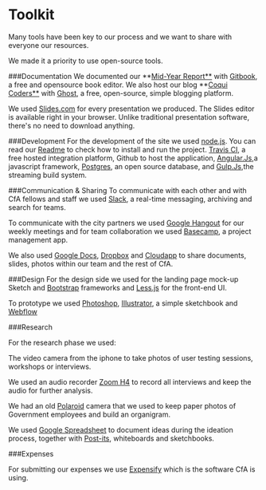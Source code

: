 # Toolkit


Many tools have been key to our process and we want to share with everyone our resources.

We made it a priority to use open-source tools.

###Documentation
We documented our **[Mid-Year Report**](http://chronicles.coquicoders.org/) with [Gitbook](https://www.gitbook.io/), a free and opensource book editor. We also host our blog **[Coqui Coders**](http://coquicoders.org/) with [Ghost](https://ghost.org/), a free, open-source, simple blogging platform.

We used [Slides.com](http://slides.com/) for every presentation we produced.  The Slides editor is available right in your browser. Unlike traditional presentation software, there's no need to download anything.

###Development
For the development of the site we used [node.js](http://nodejs.org/download/). You can read our [Readme](https://github.com/codeforamerica/primerpeso/blob/master/README.md) to check how to install and run the project. [Travis CI](https://travis-ci.org/), a free hosted integration platform, Github to host the application, [Angular.Js](https://angularjs.org/),a javascript framework, [Postgres](http://www.postgresql.org/), an open source database, and [Gulp.Js](http://gulpjs.com/),the streaming build system.

###Communication & Sharing
To communicate with each other and with CfA fellows and staff we used [Slack](https://slack.com/), a real-time messaging, archiving and search for teams.

To communicate with the city partners we used [Google Hangout](https://plus.google.com/hangouts) for our weekly meetings and for team collaboration we used [Basecamp](https://basecamp.com), a project management app.

We also used [Google Docs](https://docs.google.com/), [Dropbox](https://www.dropbox.com/) and [Cloudapp](http://www.getcloudapp.com) to share documents, slides, photos within our team and the rest of CfA.


###Design
For the design side we used for the landing page mock-up Sketch and [Bootstrap](http://getbootstrap.com) frameworks and [Less.js](http://lesscss.org/usage) for the front-end UI.

To prototype we used [Photoshop](www.photoshop.com), [Illustrator](http://www.adobe.com/Illustrator), a simple sketchbook and [Webflow](https://webflow.com/)


###Research

For the research phase we used:

The video camera from the iphone to take photos of user testing sessions, workshops or interviews.

We used an audio recorder [Zoom H4](http://www.zoom.co.jp/products/h4n) to record all interviews and keep the audio for further analysis.

We had an old [Polaroid](www.polaroid.com) camera that we used to keep paper photos of Government employees and build an organigram.

We used [Google Spreadsheet](https://docs.google.com/spreadsheet/) to document ideas during the ideation process, together with [Post-its](www.post-it.com), whiteboards and sketchbooks.


###Expenses

For submitting our expenses we use [Expensify](https://www.expensify.com) which is the software CfA is using.
